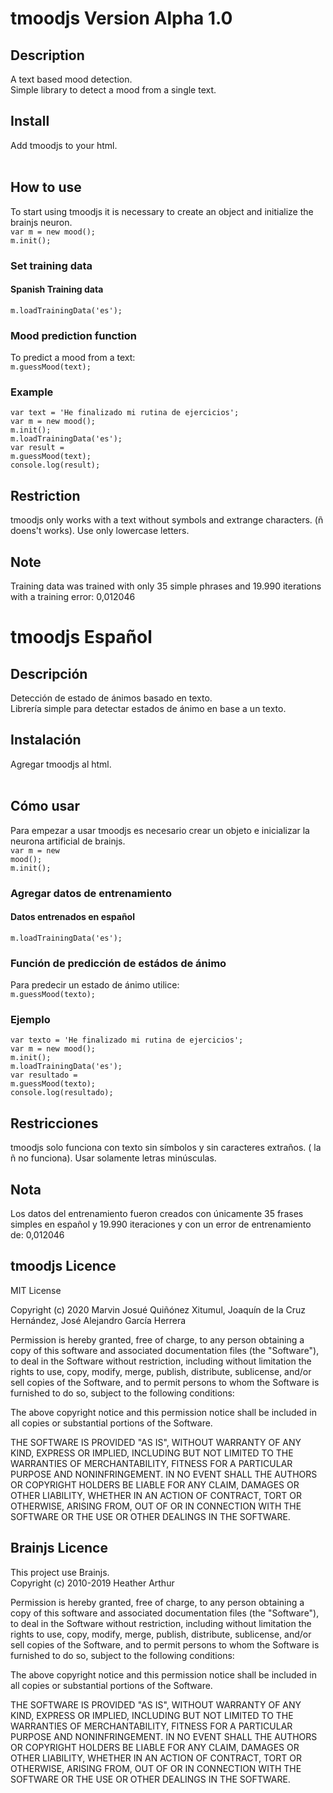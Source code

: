 # tmoodjs Version Alpha 1.0
## Description
A text based mood detection.<br>
Simple library to detect a mood from a single text. 
## Install
Add tmoodjs to your html.<br>
<code><script type="text/javascript" src="https://prueba-4eb4d.firebaseapp.com/tmood.js"></script></code>
<br>
## How to use
To start using tmoodjs it is necessary to create an object and initialize the brainjs neuron.<br>
<code>var m = new mood();</code><br>
<code>m.init();</code>
<br>
### Set training data
#### Spanish Training data
<code>m.loadTrainingData('es');</code>
<br>
### Mood prediction function
To predict a mood from a text:<br>
<code>m.guessMood(text);</code>
### Example
<code>var text = 'He finalizado mi rutina de ejercicios';</code><br>
<code>var m = new mood();</code><br>
<code>m.init();</code><br>
<code>m.loadTrainingData('es');</code><br>
<code>var result = m.guessMood(text);</code><br>
<code>console.log(result);</code><br>

## Restriction
tmoodjs only works with a text without symbols and extrange characters. (ñ doens't works). Use only lowercase letters.

## Note
Training data was trained with only 35 simple phrases and 19.990 iterations with a training error: 0,012046 

# tmoodjs Español
## Descripción
Detección de estado de ánimos basado en texto.<br>
Librería simple para detectar estados de ánimo en base a un texto. 
## Instalación
Agregar tmoodjs al html.<br>
<code><script type="text/javascript" src="https://prueba-4eb4d.firebaseapp.com/tmood.js"></script></code>
<br>
## Cómo usar
Para empezar a usar tmoodjs es necesario crear un objeto e inicializar la neurona artificial de brainjs.<br>
<code>var m = new mood();</code><br>
<code>m.init();</code>
<br>
### Agregar datos de entrenamiento
#### Datos entrenados en español
<code>m.loadTrainingData('es');</code>
<br>
### Función de predicción de estádos de ánimo
Para predecir un estado de ánimo utilice:<br>
<code>m.guessMood(texto);</code>
### Ejemplo
<code>var texto = 'He finalizado mi rutina de ejercicios';</code><br>
<code>var m = new mood();</code><br>
<code>m.init();</code><br>
<code>m.loadTrainingData('es');</code><br>
<code>var resultado = m.guessMood(texto);</code><br>
<code>console.log(resultado);</code><br>

## Restricciones
tmoodjs solo funciona con texto sin símbolos y sin caracteres extraños. ( la ñ no funciona). Usar solamente letras minúsculas.

## Nota
Los datos del entrenamiento fueron creados con únicamente 35 frases simples en español y 19.990 iteraciones y con un error de entrenamiento de: 0,012046 

## tmoodjs Licence
MIT License

Copyright (c) 2020 Marvin Josué Quiñónez Xitumul, Joaquín de la Cruz Hernández, José Alejandro García Herrera

Permission is hereby granted, free of charge, to any person obtaining a copy
of this software and associated documentation files (the "Software"), to deal
in the Software without restriction, including without limitation the rights
to use, copy, modify, merge, publish, distribute, sublicense, and/or sell
copies of the Software, and to permit persons to whom the Software is
furnished to do so, subject to the following conditions:

The above copyright notice and this permission notice shall be included in all
copies or substantial portions of the Software.

THE SOFTWARE IS PROVIDED "AS IS", WITHOUT WARRANTY OF ANY KIND, EXPRESS OR
IMPLIED, INCLUDING BUT NOT LIMITED TO THE WARRANTIES OF MERCHANTABILITY,
FITNESS FOR A PARTICULAR PURPOSE AND NONINFRINGEMENT. IN NO EVENT SHALL THE
AUTHORS OR COPYRIGHT HOLDERS BE LIABLE FOR ANY CLAIM, DAMAGES OR OTHER
LIABILITY, WHETHER IN AN ACTION OF CONTRACT, TORT OR OTHERWISE, ARISING FROM,
OUT OF OR IN CONNECTION WITH THE SOFTWARE OR THE USE OR OTHER DEALINGS IN THE
SOFTWARE.

## Brainjs Licence
This project use Brainjs. <br>
Copyright (c) 2010-2019 Heather Arthur

Permission is hereby granted, free of charge, to any person obtaining
a copy of this software and associated documentation files (the
"Software"), to deal in the Software without restriction, including
without limitation the rights to use, copy, modify, merge, publish,
distribute, sublicense, and/or sell copies of the Software, and to
permit persons to whom the Software is furnished to do so, subject to
the following conditions:
   
The above copyright notice and this permission notice shall be
included in all copies or substantial portions of the Software.

THE SOFTWARE IS PROVIDED "AS IS", WITHOUT WARRANTY OF ANY KIND,
EXPRESS OR IMPLIED, INCLUDING BUT NOT LIMITED TO THE WARRANTIES OF
MERCHANTABILITY, FITNESS FOR A PARTICULAR PURPOSE AND
NONINFRINGEMENT. IN NO EVENT SHALL THE AUTHORS OR COPYRIGHT HOLDERS BE
LIABLE FOR ANY CLAIM, DAMAGES OR OTHER LIABILITY, WHETHER IN AN ACTION
OF CONTRACT, TORT OR OTHERWISE, ARISING FROM, OUT OF OR IN CONNECTION
WITH THE SOFTWARE OR THE USE OR OTHER DEALINGS IN THE SOFTWARE.
                                                                
                                                                
